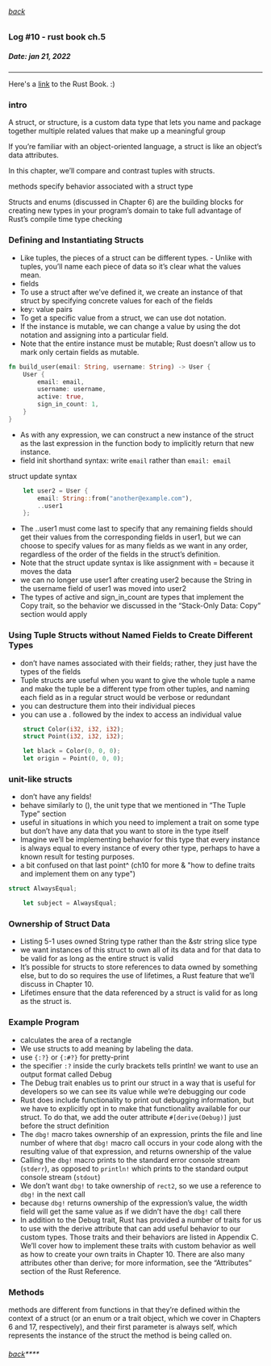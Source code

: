 ###### [back](./../README.md)

### Log #10 - rust book ch.5
##### Date: jan 21, 2022
-----------
Here's a [link](https://doc.rust-lang.org/book/) to the Rust Book. :)

### intro 

A struct, or structure, is a custom data type that lets you name and package together multiple related values that make up a meaningful group

If you’re familiar with an object-oriented language, a struct is like an object’s data attributes. 

In this chapter, we’ll compare and contrast tuples with structs.

methods specify behavior associated with a struct type

Structs and enums (discussed in Chapter 6) are the building blocks for creating new types in your program’s domain to take full advantage of Rust’s compile time type checking

### Defining and Instantiating Structs

- Like tuples, the pieces of a struct can be different types. - Unlike with tuples, you’ll name each piece of data so it’s clear what the values mean.
- fields
- To use a struct after we’ve defined it, we create an instance of that struct by specifying concrete values for each of the fields
- key: value pairs
- To get a specific value from a struct, we can use dot notation.
- If the instance is mutable, we can change a value by using the dot notation and assigning into a particular field.
- Note that the entire instance must be mutable; Rust doesn’t allow us to mark only certain fields as mutable. 

```rs
fn build_user(email: String, username: String) -> User {
    User {
        email: email,
        username: username,
        active: true,
        sign_in_count: 1,
    }
}
```

- As with any expression, we can construct a new instance of the struct as the last expression in the function body to implicitly return that new instance.
-  field init shorthand syntax:  write `email` rather than `email: email`


struct update syntax

```rs
    let user2 = User {
        email: String::from("another@example.com"),
        ..user1
    };
```
-  The ..user1 must come last to specify that any remaining fields should get their values from the corresponding fields in user1, but we can choose to specify values for as many fields as we want in any order, regardless of the order of the fields in the struct’s definition.
-  Note that the struct update syntax is like assignment with = because it moves the data
-  we can no longer use user1 after creating user2 because the String in the username field of user1 was moved into user2
-   The types of active and sign_in_count are types that implement the Copy trait, so the behavior we discussed in the “Stack-Only Data: Copy” section would apply

### Using Tuple Structs without Named Fields to Create Different Types

- don’t have names associated with their fields; rather, they just have the types of the fields
- Tuple structs are useful when you want to give the whole tuple a name and make the tuple be a different type from other tuples, and naming each field as in a regular struct would be verbose or redundant
- you can destructure them into their individual pieces
- you can use a . followed by the index to access an individual value

```rs
    struct Color(i32, i32, i32);
    struct Point(i32, i32, i32);

    let black = Color(0, 0, 0);
    let origin = Point(0, 0, 0);
```

### unit-like structs

- don’t have any fields! 
- behave similarly to (), the unit type that we mentioned in “The Tuple Type” section
- useful in situations in which you need to implement a trait on some type but don’t have any data that you want to store in the type itself
- Imagine we’ll be implementing behavior for this type that every instance is always equal to every instance of every other type, perhaps to have a known result for testing purposes. 
- a bit confused on that last point^ (ch10 for more & "how to define traits and implement them on any type")

```rs
struct AlwaysEqual;

    let subject = AlwaysEqual;
```

### Ownership of Struct Data

- Listing 5-1 uses owned String type rather than the &str string slice type
- we want instances of this struct to own all of its data and for that data to be valid for as long as the entire struct is valid
- It’s possible for structs to store references to data owned by something else, but to do so requires the use of lifetimes, a Rust feature that we’ll discuss in Chapter 10. 
- Lifetimes ensure that the data referenced by a struct is valid for as long as the struct is. 


### Example Program 

- calculates the area of a rectangle
- We use structs to add meaning by labeling the data.
- use `{:?}` or `{:#?}` for pretty-print
- the specifier `:?` inside the curly brackets tells println! we want to use an output format called Debug
- The Debug trait enables us to print our struct in a way that is useful for developers so we can see its value while we’re debugging our code
- Rust does include functionality to print out debugging information, but we have to explicitly opt in to make that functionality available for our struct. To do that, we add the outer attribute `#[derive(Debug)]` just before the struct definition
- The `dbg!` macro takes ownership of an expression, prints the file and line number of where that `dbg!` macro call occurs in your code along with the resulting value of that expression, and returns ownership of the value
- Calling the `dbg!` macro prints to the standard error console stream (`stderr`), as opposed to `println!` which prints to the standard output console stream (`stdout`)
- We don’t want `dbg!` to take ownership of `rect2`, so we use a reference to `dbg!` in the next call
- because `dbg!` returns ownership of the expression’s value, the width field will get the same value as if we didn’t have the `dbg!` call there
- In addition to the Debug trait, Rust has provided a number of traits for us to use with the derive attribute that can add useful behavior to our custom types. Those traits and their behaviors are listed in Appendix C. We’ll cover how to implement these traits with custom behavior as well as how to create your own traits in Chapter 10. There are also many attributes other than derive; for more information, see the “Attributes” section of the Rust Reference.

### Methods

methods are different from functions in that they’re defined within the context of a struct (or an enum or a trait object, which we cover in Chapters 6 and 17, respectively), and their first parameter is always self, which represents the instance of the struct the method is being called on.



###### [back](./../README.md)****